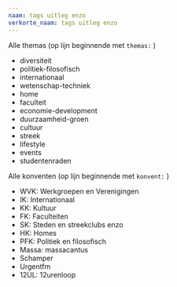 ```yaml
---
naam: tags uitleg enzo
verkorte_naam: tags uitleg enzo
---
```


Alle themas (op lijn beginnende met `themas:` )

- diversiteit
- politiek-filosofisch
- internationaal
- wetenschap-techniek
- home
- faculteit
- economie-development
- duurzaamheid-groen
- cultuur
- streek
- lifestyle
- events
- studentenraden

Alle konventen (op lijn beginnende met `konvent:` )
- WVK: Werkgroepen en Verenigingen
- IK: Internationaal
- KK: Kultuur
- FK: Faculteiten
- SK: Steden en streekclubs enzo
- HK: Homes
- PFK: Politiek en filosofisch
- Massa: massacantus
- Schamper
- Urgentfm
- 12UL: 12urenloop
